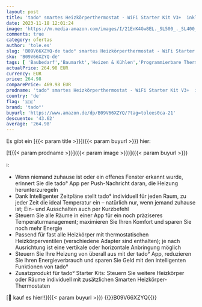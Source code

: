 ```yaml
---
layout: post
title: 'tado° smartes Heizkörperthermostat - WiFi Starter Kit V3+  inkl. 2X Thermostat für Heizung + 3er-Pack - WiFi Zusatzprodukt als und Digitale Einzelraumsteuerung per App'
date: 2023-11-18 12:01:24
image: 'https://m.media-amazon.com/images/I/21EnK4Gw8EL._SL500_._SL400_.jpg'
comments: true
category: ofertas
author: 'tole.es'
slug: 'B09V66XZYQ-de tado° smartes Heizkörperthermostat - WiFi Starter Kit V3+...'
sku: 'B09V66XZYQ-de'
tags: [ 'Baubedarf','Baumarkt','Heizen & Kühlen','Programmierbare Thermostate für Zuhause','Thermostate','Thermostate & Zubehör','tado°','🇩🇪', ]
actualPrice: 264.98 EUR
currency: EUR
price: 264.98
comparePrice: 469.98 EUR
prodname: 'tado° smartes Heizkörperthermostat - WiFi Starter Kit V3+  inkl. 2X Thermostat für Heizung + 3er-Pack - WiFi Zusatzprodukt als und Digitale Einzelraumsteuerung per App'
country: 'de'
flag: '🇩🇪'
brand: 'tado°'
buyurl: 'https://www.amazon.de/dp/B09V66XZYQ/?tag=tolees0ca-21'
descuento: '43.62'
average: '264.98'
---
```


Es gibt ein [{{< param title >}}]({{< param buyurl >}}) hier:

[![{{< param prodname >}}]({{< param image >}})]({{< param buyurl >}})

ℹ️:

- Wenn niemand zuhause ist oder ein offenes Fenster erkannt wurde, erinnert Sie die tado° App per Push-Nachricht daran, die Heizung herunterzuregeln
- Dank Intelligenter Zeitpläne stellt tado° individuell für jeden Raum, zu jeder Zeit die ideal Temperatur ein – natürlich nur, wenn jemand zuhause ist; Ein- und Ausschalten auch per Kurzbefehl
- Steuern Sie alle Räume in einer App für ein noch präziseres Temperaturmanagement; maximieren Sie Ihren Komfort und sparen Sie noch mehr Energie
- Passend für fast alle Heizkörper mit thermostatischen Heizkörperventilen (verschiedene Adapter sind enthalten); je nach Ausrichtung ist eine vertikale oder horizontale Anbringung möglich
- Steuern Sie Ihre Heizung von überall aus mit der tado° App, reduzieren Sie Ihren Energieverbrauch und sparen Sie Geld mit den intelligenten Funktionen von tado°
- Zusatzprodukt für tado° Starter Kits: Steuern Sie weitere Heizkörper oder Räume individuell mit zusätzlichen Smarten Heizkörper-Thermostaten

[🛒 kauf es hier!!]({{< param buyurl >}})
{{<world>}}B09V66XZYQ{{</world>}}
